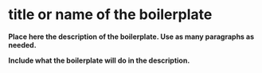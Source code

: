 # __title or name of the boilerplate__ #

__Place here the description of the boilerplate. Use as many paragraphs as needed.__

__Include what the boilerplate will do in the description.__
